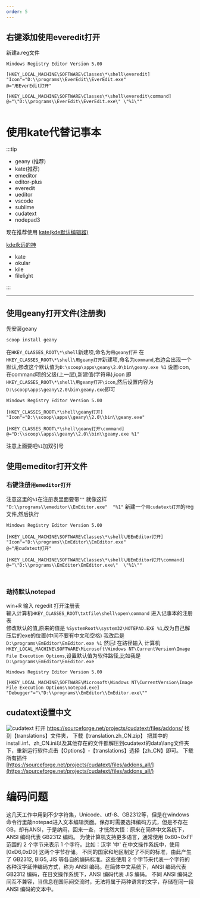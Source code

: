 ```yaml
---
order: 5
---
```


## 右键添加使用everedit打开

新建a.reg文件

```
Windows Registry Editor Version 5.00

[HKEY_LOCAL_MACHINE\SOFTWARE\Classes\*\shell\everedit]
"Icon"="D:\\programs\\EverEdit\\EverEdit.exe"
@="用EverEdit打开"

[HKEY_LOCAL_MACHINE\SOFTWARE\Classes\*\shell\everedit\command]
@="\"D:\\programs\\EverEdit\\EverEdit.exe\" \"%1\""


```

# 使用kate代替记事本

:::tip

- geany (推荐)
- kate(推荐)
- emeditor
- editor-plus
- everedit
- ueditor
- vscode
- sublime
- cudatext
- nodepad3

现在推荐使用 [kate(kde默认编辑器)](https://kate-editor.org/zh-cn)

[kde永远的神](https://apps.kde.org/zh-cn)

- kate
- okular
- kile
- filelight

:::

---

## 使用geany打开文件(注册表)

先安装geany

```powershell
scoop install geany
```

在`HKEY_CLASSES_ROOT\*\shell`新建项,命名为`用geany打开`
在`HKEY_CLASSES_ROOT\*\shell\用geany打开`新建项,命名为`command`,右边会出现一个默认,修改这个默认值为`D:\scoop\apps\geany\2.0\bin\geany.exe %1`
设置icon,在command项的父级(上一层),新建值(字符串),icon 即`HKEY_CLASSES_ROOT\*\shell\用geany打开\icon`,然后设置内容为`D:\scoop\apps\geany\2.0\bin\geany.exe`即可

```reg
Windows Registry Editor Version 5.00

[HKEY_CLASSES_ROOT\*\shell\geany打开]
"Icon"="D:\\scoop\\apps\\geany\\2.0\\bin\\geany.exe"

[HKEY_CLASSES_ROOT\*\shell\geany打开\command]
@="D:\\scoop\\apps\\geany\\2.0\\bin\\geany.exe %1"
```

注意上面要吧`%1`加双引号

## 使用emeditor打开文件

### 右键注册`用emeditor打开`

注意这里的`%1`在注册表里面要带`""`
就像这样 `"D:\\programs\\emeditor\\EmEditor.exe"  "%1"`
新建一个`用cudatext打开`的reg文件,然后执行

```reg
Windows Registry Editor Version 5.00

[HKEY_LOCAL_MACHINE\SOFTWARE\Classes\*\shell\用EmEditor打开]
"Icon"="D:\\programs\\EmEditor\\EmEditor.exe"
@="用cudatext打开"

[HKEY_LOCAL_MACHINE\SOFTWARE\Classes\*\shell\用EmEditor打开\command]
@="\"D:\\programs\\EmEditor\EmEditor.exe\"  \"%1\""



```

### 劫持默认notepad

win+R 输入 regedit 打开注册表  
输入计算机`HKEY_CLASSES_ROOT\txtfile\shell\open\command` 进入记事本的注册表  
修改默认的值,原来的值是 `%SystemRoot%\system32\NOTEPAD.EXE %1`,改为自己解压后的exe的位置(中间不要有中文和空格)
我改后是 `D:\programs\EmEditor\EmEditor.exe %1`
然后!
在路径输入 计算机`HKEY_LOCAL_MACHINE\SOFTWARE\Microsoft\Windows NT\CurrentVersion\Image File Execution Options`,设置默认值为软件路径,比如我是 `D:\programs\EmEditor\EmEditor.exe`

```reg
Windows Registry Editor Version 5.00

[HKEY_LOCAL_MACHINE\SOFTWARE\Microsoft\Windows NT\CurrentVersion\Image File Execution Options\notepad.exe]
"Debugger"="\"D:\\programs\\EmEditor\\EmEditor.exe\""
```

## cudatext设置中文

![cudatext](https://cudatext.github.io/img/cudatext-main.png)
打开 <https://sourceforge.net/projects/cudatext/files/addons/>
找到【translations】文件夹，
下载【translation.zh_CN.zip】
把其中的install.inf、zh_CN.ini以及其他存在的文件都解压到cudatext的data\lang文件夹下，重新运行软件点击【Options】-【translations】选择【zh_CN】即可。
下载所有插件  
[https://sourceforge.net/projects/cudatext/files/addons_all/](https://sourceforge.net/projects/cudatext/files/addons_all/)

# 编码问题

这几天工作中用到不少字符集，Unicode、utf-8、GB2312等，但是在windows命令行里敲notepad进入文本编辑页面。保存时需要选择编码方式，但是不存在GB，却有ANSI，于是纳闷，回来一查，才恍然大悟：原来在简体中文系统下，ANSI 编码代表 GB2312 编码。
为使计算机支持更多语言，通常使用 0x80~0xFF 范围的 2 个字节来表示 1 个字符。比如：汉字 '中' 在中文操作系统中，使用 [0xD6,0xD0] 这两个字节存储。
不同的国家和地区制定了不同的标准，由此产生了 GB2312, BIG5, JIS 等各自的编码标准。这些使用 2 个字节来代表一个字符的各种汉字延伸编码方式，称为 ANSI 编码。在简体中文系统下，ANSI 编码代表 GB2312 编码，在日文操作系统下，ANSI 编码代表 JIS 编码。
不同 ANSI 编码之间互不兼容，当信息在国际间交流时，无法将属于两种语言的文字，存储在同一段 ANSI 编码的文本中。
